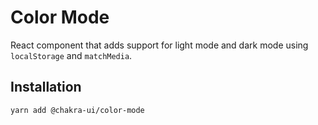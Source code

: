 # Color Mode

React component that adds support for light mode and dark mode using
`localStorage` and `matchMedia`.

## Installation

```sh
yarn add @chakra-ui/color-mode
```
